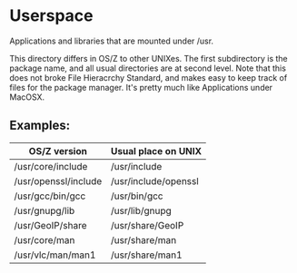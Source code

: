 Userspace
=========

Applications and libraries that are mounted under /usr.

This directory differs in OS/Z to other UNIXes. The first
subdirectory is the package name, and all usual directories
are at second level. Note that this does not broke File
Hieracrchy Standard, and makes easy to keep track of files for
the package manager. It's pretty much like Applications under MacOSX.

Examples:
---------

| OS/Z version | Usual place on UNIX |
| ------------ | ------------------- |
| /usr/core/include | /usr/include |
| /usr/openssl/include | /usr/include/openssl |
| /usr/gcc/bin/gcc | /usr/bin/gcc |
| /usr/gnupg/lib | /usr/lib/gnupg |
| /usr/GeoIP/share | /usr/share/GeoIP |
| /usr/core/man | /usr/share/man |
| /usr/vlc/man/man1 | /usr/share/man1 |
